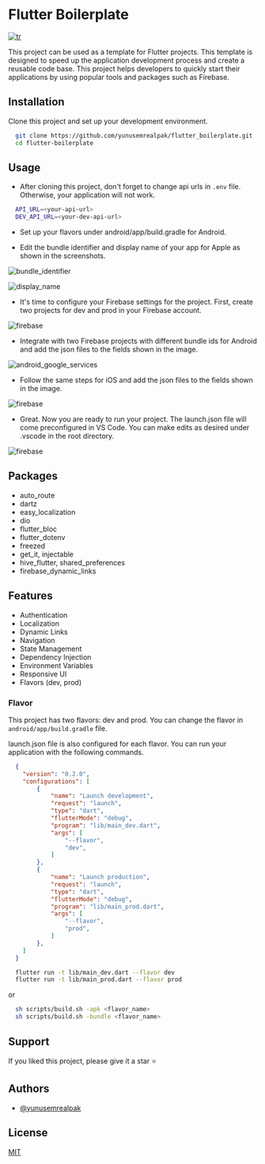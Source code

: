 
# Flutter Boilerplate

[![tr](https://img.shields.io/badge/lang-tr-red.svg)](https://github.com/yunusemrealpak/flutter_boilerplate/blob/master/README-tr.md)

This project can be used as a template for Flutter projects. This template is designed to speed up the application development process and create a reusable code base. This project helps developers to quickly start their applications by using popular tools and packages such as Firebase.

## Installation

Clone this project and set up your development environment.

```bash
  git clone https://github.com/yunusemrealpak/flutter_boilerplate.git
  cd flutter-boilerplate
```

## Usage

- After cloning this project, don't forget to change api urls in `.env` file. Otherwise, your application will not work.

```bash
  API_URL=<your-api-url>
  DEV_API_URL=<your-dev-api-url>
```

- Set up your flavors under android/app/build.gradle for Android.

- Edit the bundle identifier and display name of your app for Apple as shown in the screenshots.

![bundle_identifier](./screenshots/bundle_identifier.png)

![display_name](./screenshots/app_display_name.png)

- It's time to configure your Firebase settings for the project. First, create two projects for dev and prod in your Firebase account.

![firebase](./screenshots/firebase_projects.png)

- Integrate with two Firebase projects with different bundle ids for Android and add the json files to the fields shown in the image.

![android_google_services](./screenshots/android_google_services.png)

- Follow the same steps for iOS and add the json files to the fields shown in the image.

![firebase](./screenshots/iOS_google_services.png)

- Great. Now you are ready to run your project. The launch.json file will come preconfigured in VS Code. You can make edits as desired under .vscode in the root directory.

![firebase](./screenshots/launch_type.png)

## Packages

- auto_route
- dartz
- easy_localization
- dio
- flutter_bloc
- flutter_dotenv
- freezed
- get_it, injectable
- hive_flutter, shared_preferences
- firebase_dynamic_links

## Features

- Authentication
- Localization
- Dynamic Links
- Navigation
- State Management
- Dependency Injection
- Environment Variables
- Responsive UI
- Flavors (dev, prod)

### Flavor

This project has two flavors: dev and prod. You can change the flavor in `android/app/build.gradle` file.

launch.json file is also configured for each flavor. You can run your application with the following commands.

```json
  {
    "version": "0.2.0",
    "configurations": [
        {
            "name": "Launch development",
            "request": "launch",
            "type": "dart",
            "flutterMode": "debug",
            "program": "lib/main_dev.dart",
            "args": [
                "--flavor",
                "dev",
            ]
        },
        {
            "name": "Launch production",
            "request": "launch",
            "type": "dart",
            "flutterMode": "debug",
            "program": "lib/main_prod.dart",
            "args": [
                "--flavor",
                "prod",
            ]
        },
    ]
  }
```

```bash
  flutter run -t lib/main_dev.dart --flavor dev
  flutter run -t lib/main_prod.dart --flavor prod
```

or

```bash
  sh scripts/build.sh -apk <flavor_name>
  sh scripts/build.sh -bundle <flavor_name>
```

## Support

If you liked this project, please give it a star ⭐

## Authors

- [@yunusemrealpak](https://github.com/yunusemrealpak)

## License

[MIT](https://github.com/yunusemrealpak/flutter_boilerplate/blob/master/LICENSE)
